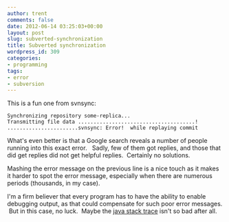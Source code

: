 ```yaml
---
author: trent
comments: false
date: 2012-06-14 03:25:03+00:00
layout: post
slug: subverted-synchronization
title: Subverted synchronization
wordpress_id: 309
categories:
- programming
tags:
- error
- subversion
---
```


This is a fun one from svnsync:

    
    Synchronizing repository some-replica...
    Transmitting file data ......................................!
    .......................svnsync: Error!  while replaying commit


What's even better is that a Google search reveals a number of people running into this exact error.   Sadly, few of them got replies, and those that did get replies did not get helpful replies.  Certainly no solutions.

Mashing the error message on the previous line is a nice touch as it makes it harder to spot the error message, especially when there are numerous periods (thousands, in my case).

I'm a firm believer that every program has to have the ability to enable debugging output, as that could compensate for such poor error messages.  But in this case, no luck.  Maybe the [java stack trace](http://veganmilitia.org/b/?p=252) isn't so bad after all.
